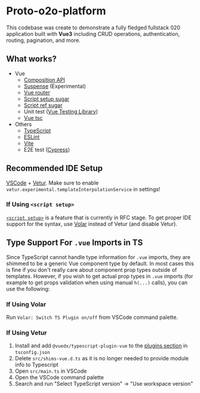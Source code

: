 # Proto-o2o-platform

This codebase was create to demonstrate a fully fledged fullstack 020 application built with **Vue3** including CRUD operations, authentication, routing, pagination, and more.

## What works?

- Vue
  - [Composition API](https://composition-api.vuejs.org/)
  - [Suspense](https://v3.vuejs.org/guide/component-dynamic-async.html#using-with-suspense) (Experimental)
  - [Vue router](https://next.router.vuejs.org/)
  - [Script setup sugar](https://github.com/vuejs/rfcs/blob/sfc-improvements/active-rfcs/0000-sfc-script-setup.md)
  - [Script ref sugar](https://github.com/vuejs/rfcs/blob/ref-sugar/active-rfcs/0000-ref-sugar.md)
  - Unit test ([Vue Testing Library](https://testing-library.com/docs/vue-testing-library/intro))
  - [Vue tsc](https://github.com/johnsoncodehk/vue-tsc)
- Others
  - [TypeScript](https://www.typescriptlang.org/)
  - [ESLint](https://eslint.vuejs.org/)
  - [Vite](https://github.com/vitejs/vite)
  - E2E test ([Cypress](https://docs.cypress.io))

## Recommended IDE Setup

[VSCode](https://code.visualstudio.com/) + [Vetur](https://marketplace.visualstudio.com/items?itemName=octref.vetur). Make sure to enable `vetur.experimental.templateInterpolationService` in settings!

### If Using `<script setup>`

[`<script setup>`](https://github.com/vuejs/rfcs/pull/227) is a feature that is currently in RFC stage. To get proper IDE support for the syntax, use [Volar](https://marketplace.visualstudio.com/items?itemName=johnsoncodehk.volar) instead of Vetur (and disable Vetur).

## Type Support For `.vue` Imports in TS

Since TypeScript cannot handle type information for `.vue` imports, they are shimmed to be a generic Vue component type by default. In most cases this is fine if you don't really care about component prop types outside of templates. However, if you wish to get actual prop types in `.vue` imports (for example to get props validation when using manual `h(...)` calls), you can use the following:

### If Using Volar

Run `Volar: Switch TS Plugin on/off` from VSCode command palette.

### If Using Vetur

1. Install and add `@vuedx/typescript-plugin-vue` to the [plugins section](https://www.typescriptlang.org/tsconfig#plugins) in `tsconfig.json`
2. Delete `src/shims-vue.d.ts` as it is no longer needed to provide module info to Typescript
3. Open `src/main.ts` in VSCode
4. Open the VSCode command palette
5. Search and run "Select TypeScript version" -> "Use workspace version"
